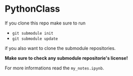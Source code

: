 # PythonClass

If you clone this repo make sure to run

- `git submodule init`
- `git submodule update`

if you also want to clone the submodule repositories.

**Make sure to check any submodule repositorie's license!**

For more informations read the `my_notes.ipynb`.
